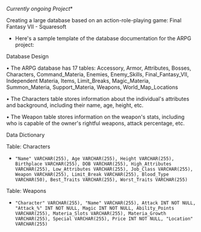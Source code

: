 *Currently ongoing Project**

Creating a large database based on an action-role-playing game: Final Fantasy VII - Squaresoft

-  Here's a sample template of the database documentation for the ARPG project:

Database Design

• The ARPG database has 17 tables:  Accessory, Armor, Attributes, Bosses, Characters, Command_Materia, Enemies, Enemy_Skills, Final_Fantasy_VII, Independent Materia, Items, Limit_Breaks, Magic_Materia, Summon_Materia, Support_Materia, Weapons, World_Map_Locations

• The Characters table stores information about the individual's attributes and background, including their name, age, height, etc.

• The Weapon table stores information on the weapon's stats, including who is capable of the owner's rightful weapons, attack percentage, etc.


Data Dictionary 

Table: Characters

-     "Name" VARCHAR(255), Age VARCHAR(255), Height VARCHAR(255), Birthplace VARCHAR(255), DOB VARCHAR(255), High_Attributes VARCHAR(255), Low_Attributes VARCHAR(255), Job_Class VARCHAR(255), Weapon VARCHAR(255), Limit_Break VARCHAR(255), Blood_Type VARCHAR(50), Best_Traits VARCHAR(255), Worst_Traits VARCHAR(255)
  
Table: Weapons

-     "Character" VARCHAR(255), "Name" VARCHAR(255), Attack INT NOT NULL, "Attack_%" INT NOT NULL, Magic INT NOT NULL, Ability_Points VARCHAR(255), Materia_Slots VARCHAR(255), Materia_Growth VARCHAR(255), Special VARCHAR(255), Price INT NOT NULL, "Location" VARCHAR(255)
